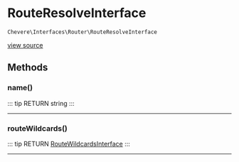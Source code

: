 # RouteResolveInterface

`Chevere\Interfaces\Router\RouteResolveInterface`

[view source](https://github.com/chevere/chevere/blob/master/interfaces/Router/RouteResolveInterface.php)

## Methods

### name()

::: tip RETURN
string
:::


---

### routeWildcards()

::: tip RETURN
[RouteWildcardsInterface](../Route/RouteWildcardsInterface.md)
:::


---

